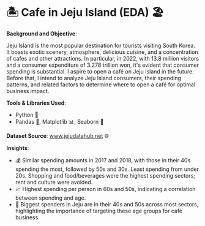 # 🏝️ Cafe in Jeju Island (EDA) 🏖️

**Background and Objective**:

Jeju Island is the most popular destination for tourists visiting South Korea. It boasts exotic scenery, atmosphere, delicious cuisine, and a concentration of cafes and other attractions. In particular, in 2022, with 13.8 million visitors and a consumer expenditure of 3.278 trillion won, it's evident that consumer spending is substantial. I aspire to open a café on Jeju Island in the future. Before that, I intend to analyze Jeju Island consumers, their spending patterns, and related factors to determine where to open a café for optimal business impact.

**Tools & Libraries Used**:
- Python 🐍
- Pandas 🐼, Matplotlib 📊, Seaborn 🌊

**Dataset Source**:
www.jejudatahub.net 🌐

**Insights**:
- 💰 Similar spending amounts in 2017 and 2018, with those in their 40s spending the most, followed by 50s and 30s. Least spending from under 20s. Shopping and food/beverages were the highest spending sectors; rent and culture were avoided.
- 📈 Highest spending per person in 60s and 50s, indicating a correlation between spending and age.
- 🌟 Biggest spenders in Jeju are in their 40s and 50s across most sectors, highlighting the importance of targeting these age groups for café business.
